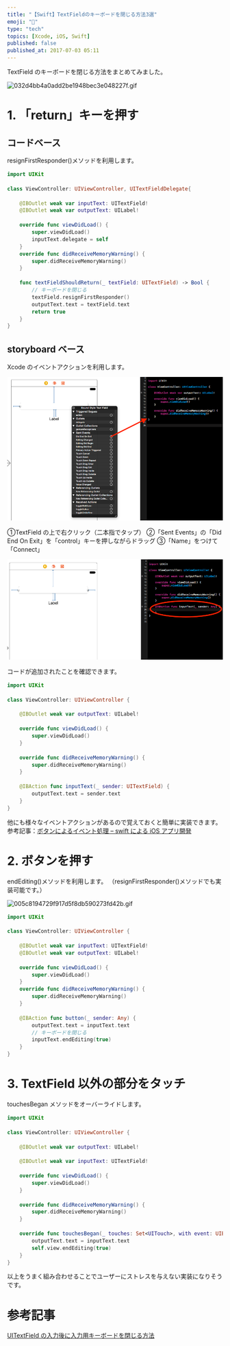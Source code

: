 ```yaml
---
title: "【Swift】TextFieldのキーボードを閉じる方法3選"
emoji: "💨"
type: "tech"
topics: [Xcode, iOS, Swift]
published: false
published_at: 2017-07-03 05:11
---
```


TextField のキーボードを閉じる方法をまとめてみました。

![032d4bb4a0add2be1948bec3e048227f.gif](/images/qiita/a226f72c-098f-c562-c722-63a750a64696.gif)

# 1. 「return」キーを押す

## コードベース

resignFirstResponder()メソッドを利用します。

```swift:ViewController.swift
import UIKit

class ViewController: UIViewController, UITextFieldDelegate{

    @IBOutlet weak var inputText: UITextField!
    @IBOutlet weak var outputText: UILabel!

    override func viewDidLoad() {
        super.viewDidLoad()
        inputText.delegate = self
    }
    override func didReceiveMemoryWarning() {
        super.didReceiveMemoryWarning()
    }

    func textFieldShouldReturn(_ textField: UITextField) -> Bool {
        // キーボードを閉じる
        textField.resignFirstResponder()
        outputText.text = textField.text
        return true
    }
}
```

## storyboard ベース

Xcode のイベントアクションを利用します。

![スクリーンショット 2017-06-26 22.56.36.png](/images/qiita/555ee23d-387f-9b9f-ac2d-93393f5cb13b.png)

①TextField の上で右クリック（二本指でタップ）
②「Sent Events」の「Did End On Exit」を「control」キーを押しながらドラッグ
③「Name」をつけて「Connect」

![スクリーンショット 2017-06-26 22.59.41.png](/images/qiita/2d8473c5-5a0c-07bd-5ee2-38a3a4a86d73.png)

コードが追加されたことを確認できます。

```swift:ViewController.swift
import UIKit

class ViewController: UIViewController {

    @IBOutlet weak var outputText: UILabel!

    override func viewDidLoad() {
        super.viewDidLoad()
    }

    override func didReceiveMemoryWarning() {
        super.didReceiveMemoryWarning()
    }

    @IBAction func inputText(_ sender: UITextField) {
        outputText.text = sender.text
    }
}
```

他にも様々なイベントアクションがあるので覚えておくと簡単に実装できます。
参考記事：[ボタンによるイベント処理 – swift による iOS アプリ開発](https://d-suga.com/843)

# 2. ボタンを押す

endEditing()メソッドを利用します。
（resignFirstResponder()メソッドでも実装可能です。）

![005c8194729f917d5f8db590273fd42b.gif](/images/qiita/0fa7-ef4c-7a2f-43e7c293601d.gif)

```swift
import UIKit

class ViewController: UIViewController {

    @IBOutlet weak var inputText: UITextField!
    @IBOutlet weak var outputText: UILabel!

    override func viewDidLoad() {
        super.viewDidLoad()
    }
    override func didReceiveMemoryWarning() {
        super.didReceiveMemoryWarning()
    }

    @IBAction func button(_ sender: Any) {
        outputText.text = inputText.text
        // キーボードを閉じる
        inputText.endEditing(true)
    }
}
```

# 3. TextField 以外の部分をタッチ

touchesBegan メソッドをオーバーライドします。

```swift
import UIKit

class ViewController: UIViewController {

    @IBOutlet weak var outputText: UILabel!

    @IBOutlet weak var inputText: UITextField!

    override func viewDidLoad() {
        super.viewDidLoad()
    }

    override func didReceiveMemoryWarning() {
        super.didReceiveMemoryWarning()
    }

    override func touchesBegan(_ touches: Set<UITouch>, with event: UIEvent?) {
        outputText.text = inputText.text
        self.view.endEditing(true)
    }
}
```

以上をうまく組み合わせることでユーザーにストレスを与えない実装になりそうです。

# 参考記事

[UITextField の入力後に入力用キーボードを閉じる方法](http://qiita.com/SRAUFactory/items/7314793bd51e4075a208)
